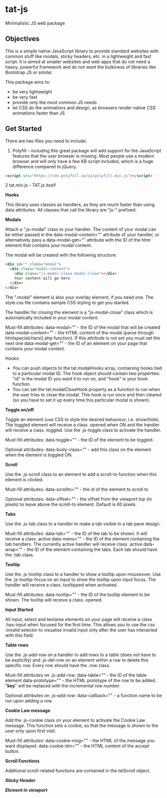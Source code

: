 # tat-js
Minimalistic JS web package

Objectives
----------

This is a simple native JavaScript library to provide standard websites with common stuff like modals, sticky headers, etc. in a lightweight and fast script. It is aimed at smaller websites and web apps that do not need a heavy, powerful framework and do not want the bulkiness of libraries like Bootstrap JS or similar. 

This package aims to:
- be very lightweight
- be very fast
- provide only the most common JS needs
- let CSS do the animations and design, as browsers render native CSS animations faster than JS

Get Started
-----------

There are two files you need to include: 

1. Polyfill - including this great package will add support for the JavaScript features that the user browser is missing. Most people use a modern browser and will only have a few KB script included, which is a huge difference compared to jQuery. 
```html
<script src="https://cdn.polyfill.io/v2/polyfill.min.js"></script>
```

2 tat.min.js - TAT.js itself

**Hooks**

This library uses classes as handlers, as they are much faster than using data attributes. All classes that call the library are "js-" prefixed.

**Modals**

Attach a ".js-modal" class to your handler. The content of your modal can be either passed in the data-modal-content="" attribute of your handler, or alternatively pass a data-modal-get="" attribute with the ID of the html element that contains your modal content. 

The modal will be created with the following structure:
```html
<div id="" class="modal">
  <div class="modal-content">
  	<div class="js-modal-close modal-close"></div>
  	Your content will go here
  </div>
</div>
```

The ".modal" element is also your overlay element, if you need one. The style.css file contains sample CSS styling to get you started.

The handler for closing the element is a "js-modal-close" class which is automatically included in your modal content.

Must-fill attributes:
data-modal="" - the ID of the modal that will be created
data-modal-content="" -  the HTML content of the modal (parse through htmlspecialchars() php function). If this attribute is not set you must set the next one
data-modal-get="" - the ID of an element on your page that contains your modal content.

Hooks:
- You can push objects to the tat.modalHooks array, containing hooks tied to a particular modal ID. The hook object should contain two properties: "id" is the modal ID you want it to run on, and "hook" is your hook function.
- You can set the tat.modalCloseHook property as a function to run when the user tries to close the modal. This hook is run once and then cleared (so you have to set it up every time this particular modal is shown).

**Toggle on/off**

Toggle an element (use CSS to style the desired behaviour, i.e. show/hide). The toggled element will receive a class .opened when ON and the handler will receive a class .toggled. Use the .js-toggle class to activate the handler.

Must-fill attributes:
data-toggle="" - the ID of the element to be toggled. 

Optional attributes:
data-body-class="" - add this class on the <body> element when the element is toggled ON.

**Scroll**

Use the .js-scroll class to an element to add a scroll-to function when this element is clicked. 

Must-fill attributes:
data-scrollto="" - the id of the element to scroll to

Optional attributes:
data-offset="" - the offset from the viewport top (in pixels) to leave above the scroll-to element. Default is 60 pixels.

**Tabs**

Use the .js-tab class to a handler to make a tab visible in a tab pane design.

Must-fill attributes:
data-tab="" - the ID of the tab to be shown. It will receive a class .active
data-menu="" - the ID of the element containing the tab handlers. The currently active handler will receive class .active
data-wrap="" - the ID of the element containing the tabs. Each tab should have the .tab class.

**Tooltip**

Use the .js-tooltip class to a handler to show a tooltip upon mouseover. Use the .js-tooltip-focus on an input to show the tooltip upon input focus. The handler will receive a class .tooltipped when activated.

Must-fill attributes:
data-tooltip="" -  the ID of the tooltip element to be shown. The tooltip will receive a class .opened. 

**Input Started**

All input, select and textarea elements on your page will receive a class .has-input when focused for the first time. This allows you to use the css :invalid selector to visualise invalid input only after the user has interacted with this field. 

**Table rows**

Use the .js-add-row on a handler to add rows to a table (does not have to be <table> explicitly) and .js-del-row on an element within a row to delete this specific row. Every row should have the .row class.

Must-fill attributes on .js-add-row:
data-table="" - the ID of the table element
data-prototype="" - the HTML prototype of the row to be added. "__key__" will be replaced with the incremental row number.

Optional attributes on .js-add-row:
data-callback="" - a function name to be run upon adding a row.

**Cookie Law message**

Add the .js-cookie class on your <body> element to activate the Cookie Law message. This function sets a cookie, so that the message is shown to the user only upon first visit.

Must-fill attributes:
data-cookie-msg="" - the HTML of the message you want displayed.
data-cookie-btn="" - the HTML content of the accept button.

**Scroll Functions**

Additional scroll-related functions are contained in the tatScroll object.

***Sticky Header***

***Element in viewport***